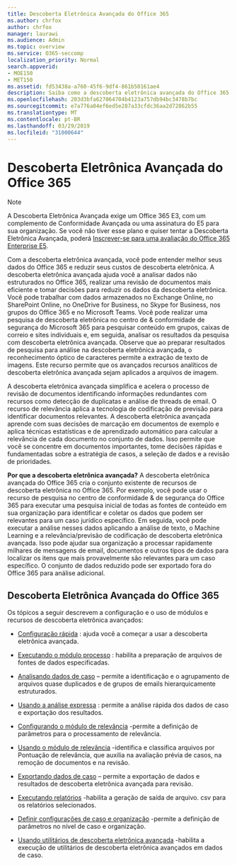 ```yaml
---
title: Descoberta Eletrônica Avançada do Office 365
ms.author: chrfox
author: chrfox
manager: laurawi
ms.audience: Admin
ms.topic: overview
ms.service: O365-seccomp
localization_priority: Normal
search.appverid:
- MOE150
- MET150
ms.assetid: fd53438a-a760-45f6-9df4-861b50161ae4
description: Saiba como a descoberta eletrônica avançada do Office 365 pode ajudá-lo a analisar os dados no Office 365, simplificar as revisões de documentos e tomar decisões de descoberta eletrônica eficiente.
ms.openlocfilehash: 203d3bfa627064704b4123a757db94bc3478b7bc
ms.sourcegitcommit: e7a776a04ef6ed5e287a33cfdc36aa2d72862b55
ms.translationtype: MT
ms.contentlocale: pt-BR
ms.lasthandoff: 03/29/2019
ms.locfileid: "31000644"
---
```

# <a name="office-365-advanced-ediscovery"></a>Descoberta Eletrônica Avançada do Office 365

> [!NOTE]
> A Descoberta Eletrônica Avançada exige um Office 365 E3, com um complemento de Conformidade Avançada ou uma assinatura do E5 para sua organização. Se você não tiver esse plano e quiser tentar a Descoberta Eletrônica Avançada, poderá [Inscrever-se para uma avaliação do Office 365 Enterprise E5](https://go.microsoft.com/fwlink/p/?LinkID=698279). 
  
Com a descoberta eletrônica avançada, você pode entender melhor seus dados do Office 365 e reduzir seus custos de descoberta eletrônica. A descoberta eletrônica avançada ajuda você a analisar dados não estruturados no Office 365, realizar uma revisão de documentos mais eficiente e tomar decisões para reduzir os dados da descoberta eletrônica. Você pode trabalhar com dados armazenados no Exchange Online, no SharePoint Online, no OneDrive for Business, no Skype for Business, nos grupos do Office 365 e no Microsoft Teams. Você pode realizar uma pesquisa de descoberta eletrônica no centro de &amp; conformidade de segurança do Microsoft 365 para pesquisar conteúdo em grupos, caixas de correio e sites individuais e, em seguida, analisar os resultados da pesquisa com descoberta eletrônica avançada. Observe que ao preparar resultados de pesquisa para análise na descoberta eletrônica avançada, o reconhecimento óptico de caracteres permite a extração de texto de imagens. Este recurso permite que os avançados recursos analíticos de descoberta eletrônica avançada sejam aplicados a arquivos de imagem.
  
A descoberta eletrônica avançada simplifica e acelera o processo de revisão de documentos identificando informações redundantes com recursos como detecção de duplicatas e análise de threads de email. O recurso de relevância aplica a tecnologia de codificação de previsão para identificar documentos relevantes. A descoberta eletrônica avançada aprende com suas decisões de marcação em documentos de exemplo e aplica técnicas estatísticas e de aprendizado automático para calcular a relevância de cada documento no conjunto de dados. Isso permite que você se concentre em documentos importantes, tome decisões rápidas e fundamentadas sobre a estratégia de casos, a seleção de dados e a revisão de prioridades.
  
 **Por que a descoberta eletrônica avançada?** A descoberta eletrônica avançada do Office 365 cria o conjunto existente de recursos de descoberta eletrônica no Office 365. Por exemplo, você pode usar o recurso de pesquisa no centro de conformidade &amp; de segurança do Office 365 para executar uma pesquisa inicial de todas as fontes de conteúdo em sua organização para identificar e coletar os dados que podem ser relevantes para um caso jurídico específico. Em seguida, você pode executar a análise nesses dados aplicando a análise de texto, o Machine Learning e a relevância/previsão de codificação de descoberta eletrônica avançada. Isso pode ajudar sua organização a processar rapidamente milhares de mensagens de email, documentos e outros tipos de dados para localizar os itens que mais provavelmente são relevantes para um caso específico. O conjunto de dados reduzido pode ser exportado fora do Office 365 para análise adicional. 
  
## <a name="office-365-advanced-ediscovery"></a>Descoberta Eletrônica Avançada do Office 365

Os tópicos a seguir descrevem a configuração e o uso de módulos e recursos de descoberta eletrônica avançados:
  
- [Configuração rápida](quick-setup-for-advanced-ediscovery.md) : ajuda você a começar a usar a descoberta eletrônica avançada. 
    
- [Executando o módulo processo](run-the-process-module-in-advanced-ediscovery.md) : habilita a preparação de arquivos de fontes de dados especificadas. 
    
- [Analisando dados de caso](analyze-case-data-with-advanced-ediscovery.md) – permite a identificação e o agrupamento de arquivos quase duplicados e de grupos de emails hierarquicamente estruturados. 

- [Usando a análise expressa](use-express-analysis-in-advanced-ediscovery.md) : permite a análise rápida dos dados de caso e exportação dos resultados. 
    
- [Configurando o módulo de relevância](manage-relevance-setup-in-advanced-ediscovery.md) -permite a definição de parâmetros para o processamento de relevância. 
    
- [Usando o módulo de relevância](use-relevance-in-advanced-ediscovery.md) -identifica e classifica arquivos por Pontuação de relevância, que auxilia na avaliação prévia de casos, na remoção de documentos e na revisão. 
    
- [Exportando dados de caso](export-case-data-in-advanced-ediscovery.md) – permite a exportação de dados e resultados de descoberta eletrônica avançada para revisão. 
    
- [Executando relatórios](run-reports-in-advanced-ediscovery.md) -habilita a geração de saída de arquivo. csv para os relatórios selecionados. 
    
- [Definir configurações de caso e organização](define-case-and-tenant-settings-in-advanced-ediscovery.md) -permite a definição de parâmetros no nível de caso e organização. 
    
- [Usando utilitários de descoberta eletrônica avançada](use-advanced-ediscovery-utilities.md) -habilita a execução de utilitários de descoberta eletrônica avançados em dados de caso. 
